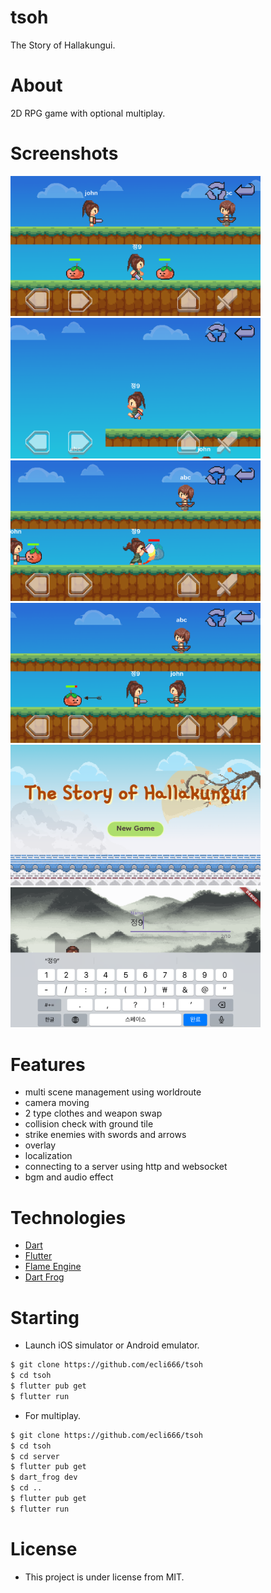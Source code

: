 # tsoh

The Story of Hallakungui.

# About

2D RPG game with optional multiplay.

# Screenshots

<img src="./.github/screenshot_2.png" width="400"/>
<img src="./.github/screenshot_5.png" width="400"/>
<img src="./.github/screenshot_3.png" width="400"/>
<img src="./.github/screenshot_4.png" width="400"/>
<img src="./.github/screenshot_0.png" width="400"/>
<img src="./.github/screenshot_1.png" width="400"/>

# Features

- multi scene management using worldroute
- camera moving
- 2 type clothes and weapon swap
- collision check with ground tile
- strike enemies with swords and arrows
- overlay
- localization
- connecting to a server using http and websocket
- bgm and audio effect

# Technologies

- [Dart](https://dart.dev/)
- [Flutter](https://flutter.dev/)
- [Flame Engine](https://flame-engine.org/)
- [Dart Frog](https://dartfrog.vgv.dev/)

# Starting

- Launch iOS simulator or Android emulator.
```bash
$ git clone https://github.com/ecli666/tsoh
$ cd tsoh
$ flutter pub get
$ flutter run
```
- For multiplay.
```bash
$ git clone https://github.com/ecli666/tsoh
$ cd tsoh
$ cd server
$ flutter pub get
$ dart_frog dev
$ cd ..
$ flutter pub get
$ flutter run
```

# License

- This project is under license from MIT.
